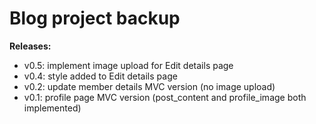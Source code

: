 # Blog project backup

**Releases:**
- v0.5: implement image upload for Edit details page
- v0.4: style added to Edit details page
- v0.2: update member details MVC version (no image upload)
- v0.1: profile page MVC version (post_content and profile_image both implemented)